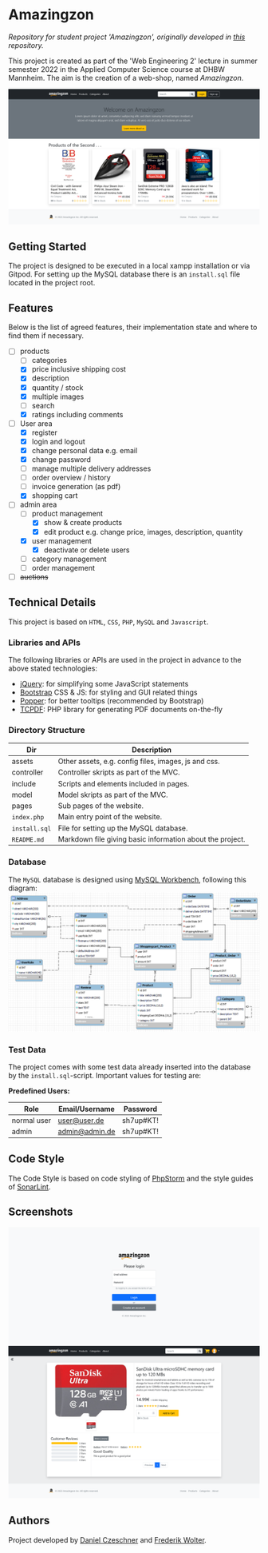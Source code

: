 # Amazingzon

*Repository for student project 'Amazingzon', originally developed
in [this](https://github.com/Blo0dR0gue/PreAmazingzon) repository.*

This project is created as part of the 'Web Engineering 2' lecture in summer semester 2022 in the Applied Computer
Science course at DHBW Mannheim.
The aim is the creation of a web-shop, named *Amazingzon*.

<p align="center">
  <img src="assets/images/screenshot_page_home.png" width="1200" alt="Home Page Image">
</p>

## Getting Started

The project is designed to be executed in a local xampp installation or via Gitpod.
For setting up the MySQL database there is an `install.sql` file located in the project root.

## Features

Below is the list of agreed features, their implementation state and where to find them if necessary.

- [ ] products
    - [ ] categories
    - [x] price inclusive shipping cost
    - [x] description
    - [x] quantity / stock
    - [x] multiple images
    - [ ] search
    - [x] ratings including comments
- [ ] User area
    - [x] register
    - [x] login and logout
    - [x] change personal data e.g. email
    - [x] change password
    - [ ] manage multiple delivery addresses
    - [ ] order overview / history
    - [ ] invoice generation (as pdf)
    - [x] shopping cart
- [ ] admin area
    - [ ] product management
        - [x] show & create products
        - [x] edit product e.g. change price, images, description, quantity
    - [x] user management
        - [x] deactivate or delete users
    - [ ] category management
    - [ ] order management
- [ ] ~~auctions~~

## Technical Details

This project is based on `HTML`, `CSS`, `PHP`, `MySQL` and `Javascript`.

### Libraries and APIs

The following libraries or APIs are used in the project in advance to the above stated technologies:

* [jQuery](https://jquery.com/): for simplifying some JavaScript statements
* [Bootstrap](https://getbootstrap.com/) CSS & JS: for styling and GUI related things
* [Popper](https://popper.js.org/): for better tooltips (recommended by Bootstrap)
* [TCPDF](https://github.com/tecnickcom/tcpdf): PHP library for generating PDF documents on-the-fly

### Directory Structure

| Dir           | Description                                               |
|---------------|-----------------------------------------------------------|
| assets        | Other assets, e.g. config files, images, js and css.      |
| controller    | Controller skripts as part of the MVC.                    |
| include       | Scripts and elements included in pages.                   |
| model         | Model skripts as part of the MVC.                         |
| pages         | Sub pages of the website.                                 |
| `index.php`   | Main entry point of the website.                          |
| `install.sql` | File for setting up the MySQL database.                   |
| `README.md`   | Markdown file giving basic information about the project. |

### Database

The `MySQL` database is designed using [MySQL Workbench](https://www.mysql.com/de/products/workbench/), following this
diagram:
![Database Diagram Image](assets/images/database_design.png)

### Test Data

The project comes with some test data already inserted into the database by the `install.sql`-script.
Important values for testing are:

**Predefined Users:**

| Role        | Email/Username | Password   |
|-------------|----------------|------------|
| normal user | user@user.de   | sh7up#KT!  |
| admin       | admin@admin.de | sh7up#KT!  |

## Code Style

The Code Style is based on code styling of [PhpStorm](https://www.jetbrains.com/help/phpstorm/settings-code-style.html)
and the style guides of [SonarLint](https://www.sonarlint.org/).

## Screenshots

![Login Page Image](assets/images/screenshot_page_login.png)<br>
![Product Page Image](assets/images/screenshot_page_product.png)

## Authors

Project developed by [Daniel Czeschner](https://github.com/Blo0dR0gue)
and [Frederik Wolter](https://github.com/FrederikWolter).
